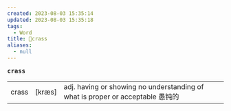 ```yaml
---
created: 2023-08-03 15:35:14
updated: 2023-08-03 15:35:18
tags:
  - Word
title: 📖crass
aliases:
  - null
---
```


<pre><strong>crass</strong></pre>
|   |   |   |
|---|---|---|
|crass|[kræs]|adj. having or showing no understanding of what is proper or acceptable 愚钝的|